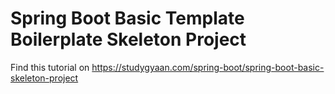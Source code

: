 # Spring Boot Basic Template Boilerplate Skeleton Project

Find this tutorial on https://studygyaan.com/spring-boot/spring-boot-basic-skeleton-project
